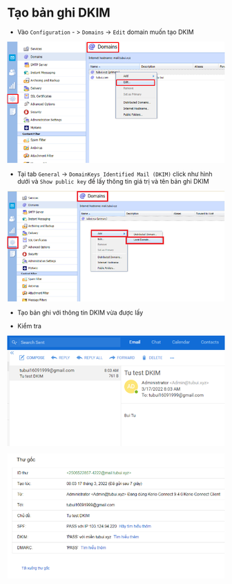 # Tạo bản ghi DKIM
- Vào `Configuration` - > `Domains` -> `Edit` domain muốn tạo DKIM

![](./images/dkim.png)

- Tại tab `General` -> `DomainKeys Identified Mail (DKIM)` click như hình dưới và `Show public key` để lấy thông tin giá trị và tên bản ghi DKIM

![](./images/adddomain.png)

- Tạo bản ghi với thông tin DKIM vừa được lấy

- Kiểm tra 

![](./images/testdkim.png)

![](./images/testdkim1.png)
